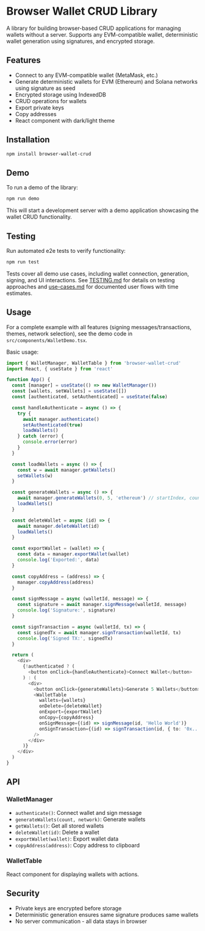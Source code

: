 # Browser Wallet CRUD Library

A library for building browser-based CRUD applications for managing wallets without a server. Supports any EVM-compatible wallet, deterministic wallet generation using signatures, and encrypted storage.

## Features

- Connect to any EVM-compatible wallet (MetaMask, etc.)
- Generate deterministic wallets for EVM (Ethereum) and Solana networks using signature as seed
- Encrypted storage using IndexedDB
- CRUD operations for wallets
- Export private keys
- Copy addresses
- React component with dark/light theme

## Installation

```bash
npm install browser-wallet-crud
```

## Demo

To run a demo of the library:

```bash
npm run demo
```

This will start a development server with a demo application showcasing the wallet CRUD functionality.

## Testing

Run automated e2e tests to verify functionality:

```bash
npm run test
```

Tests cover all demo use cases, including wallet connection, generation, signing, and UI interactions. See [TESTING.md](TESTING.md) for details on testing approaches and [use-cases.md](use-cases.md) for documented user flows with time estimates.

## Usage

For a complete example with all features (signing messages/transactions, themes, network selection), see the demo code in `src/components/WalletDemo.tsx`.

Basic usage:

```typescript
import { WalletManager, WalletTable } from 'browser-wallet-crud'
import React, { useState } from 'react'

function App() {
  const [manager] = useState(() => new WalletManager())
  const [wallets, setWallets] = useState([])
  const [authenticated, setAuthenticated] = useState(false)

  const handleAuthenticate = async () => {
    try {
      await manager.authenticate()
      setAuthenticated(true)
      loadWallets()
    } catch (error) {
      console.error(error)
    }
  }

  const loadWallets = async () => {
    const w = await manager.getWallets()
    setWallets(w)
  }

  const generateWallets = async () => {
    await manager.generateWallets(0, 5, 'ethereum') // startIndex, count, network
    loadWallets()
  }

  const deleteWallet = async (id) => {
    await manager.deleteWallet(id)
    loadWallets()
  }

  const exportWallet = (wallet) => {
    const data = manager.exportWallet(wallet)
    console.log('Exported:', data)
  }

  const copyAddress = (address) => {
    manager.copyAddress(address)
  }

  const signMessage = async (walletId, message) => {
    const signature = await manager.signMessage(walletId, message)
    console.log('Signature:', signature)
  }

  const signTransaction = async (walletId, tx) => {
    const signedTx = await manager.signTransaction(walletId, tx)
    console.log('Signed TX:', signedTx)
  }

  return (
    <div>
      {!authenticated ? (
        <button onClick={handleAuthenticate}>Connect Wallet</button>
      ) : (
        <div>
          <button onClick={generateWallets}>Generate 5 Wallets</button>
          <WalletTable
            wallets={wallets}
            onDelete={deleteWallet}
            onExport={exportWallet}
            onCopy={copyAddress}
            onSignMessage={(id) => signMessage(id, 'Hello World')}
            onSignTransaction={(id) => signTransaction(id, { to: '0x...', value: '1000000000000000000' })}
          />
        </div>
      )}
    </div>
  )
}
```

## API

### WalletManager

- `authenticate()`: Connect wallet and sign message
- `generateWallets(count, network)`: Generate wallets
- `getWallets()`: Get all stored wallets
- `deleteWallet(id)`: Delete a wallet
- `exportWallet(wallet)`: Export wallet data
- `copyAddress(address)`: Copy address to clipboard

### WalletTable

React component for displaying wallets with actions.

## Security

- Private keys are encrypted before storage
- Deterministic generation ensures same signature produces same wallets
- No server communication - all data stays in browser